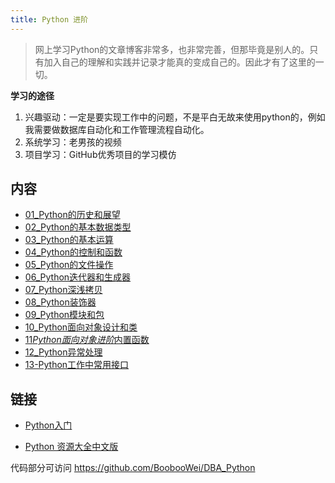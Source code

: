 ```yaml
---
title: Python 进阶
---
```


> 网上学习Python的文章博客非常多，也非常完善，但那毕竟是别人的。只有加入自己的理解和实践并记录才能真的变成自己的。因此才有了这里的一切。

**学习的途径**

1. 兴趣驱动：一定是要实现工作中的问题，不是平白无故来使用python的，例如我需要做数据库自动化和工作管理流程自动化。
2. 系统学习：老男孩的视频
3. 项目学习：GitHub优秀项目的学习模仿

## 内容

- [01_Python的历史和展望](/devops/00_python_base/01_Python的历史和展望.html)
- [02_Python的基本数据类型](/devops/00_python_base/02_Python的基本数据类型.html)
- [03_Python的基本运算](/devops/00_python_base/03_Python的基本运算.html)
- [04_Python的控制和函数](/devops/00_python_base/04_Python的控制和函数.html)
- [05_Python的文件操作](/devops/00_python_base/05_Python的文件操作.html)
- [06_Python迭代器和生成器](/devops/00_python_base/06_Python迭代器和生成器.html)
- [07_Python深浅拷贝](/devops/00_python_base/07_Python深浅拷贝.html)
- [08_Python装饰器](/devops/00_python_base/08_Python装饰器.html)
- [09_Python模块和包](/devops/00_python_base/09_Python模块和包.html)
- [10_Python面向对象设计和类](/devops/00_python_base/10_Python面向对象设计和类.html)
- [11*Python面向对象进阶*内置函数](/devops/00_python_base/11_Python面向对象进阶_内置函数.html)
- [12_Python异常处理](/devops/00_python_base/12_Python异常处理.html)
- [13-Python工作中常用接口](/devops/00_python_base/13-Python工作中常用接口.html)

## 链接

- [Python入门](https://github.com/BoobooWei/learn-python)

- [Python 资源大全中文版](https://github.com/BoobooWei/awesome-python-cn)

代码部分可访问 https://github.com/BoobooWei/DBA_Python
